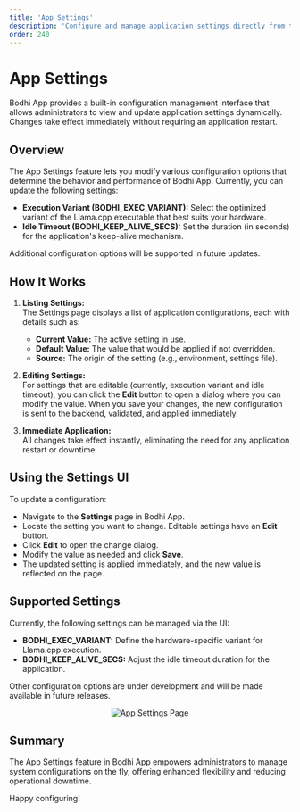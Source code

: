 ```yaml
---
title: 'App Settings'
description: 'Configure and manage application settings directly from the UI in Bodhi App'
order: 240
---
```


# App Settings

Bodhi App provides a built-in configuration management interface that allows administrators to view and update application settings dynamically. Changes take effect immediately without requiring an application restart.

## Overview

The App Settings feature lets you modify various configuration options that determine the behavior and performance of Bodhi App. Currently, you can update the following settings:

- **Execution Variant (BODHI_EXEC_VARIANT):** Select the optimized variant of the Llama.cpp executable that best suits your hardware.
- **Idle Timeout (BODHI_KEEP_ALIVE_SECS):** Set the duration (in seconds) for the application's keep-alive mechanism.

Additional configuration options will be supported in future updates.

## How It Works

1. **Listing Settings:**  
   The Settings page displays a list of application configurations, each with details such as:

   - **Current Value:** The active setting in use.
   - **Default Value:** The value that would be applied if not overridden.
   - **Source:** The origin of the setting (e.g., environment, settings file).

2. **Editing Settings:**  
   For settings that are editable (currently, execution variant and idle timeout), you can click the **Edit** button to open a dialog where you can modify the value. When you save your changes, the new configuration is sent to the backend, validated, and applied immediately.

3. **Immediate Application:**  
   All changes take effect instantly, eliminating the need for any application restart or downtime.

## Using the Settings UI

To update a configuration:

- Navigate to the **Settings** page in Bodhi App.
- Locate the setting you want to change. Editable settings have an **Edit** button.
- Click **Edit** to open the change dialog.
- Modify the value as needed and click **Save**.
- The updated setting is applied immediately, and the new value is reflected on the page.

## Supported Settings

Currently, the following settings can be managed via the UI:

- **BODHI_EXEC_VARIANT:** Define the hardware-specific variant for Llama.cpp execution.
- **BODHI_KEEP_ALIVE_SECS:** Adjust the idle timeout duration for the application.

Other configuration options are under development and will be made available in future releases.

<p align="center">
  <img 
    src="/doc-images/app-settings.jpg" 
    alt="App Settings Page" 
    class="rounded-lg border-2 border-gray-200 dark:border-gray-700 shadow-lg hover:shadow-xl transition-shadow duration-300 max-w-[90%]"
  />
</p>

## Summary

The App Settings feature in Bodhi App empowers administrators to manage system configurations on the fly, offering enhanced flexibility and reducing operational downtime.

Happy configuring!
